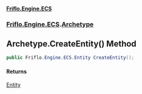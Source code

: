 #### [Friflo.Engine.ECS](index.md 'index')
### [Friflo.Engine.ECS](Friflo.Engine.ECS.md 'Friflo.Engine.ECS').[Archetype](Archetype.md 'Friflo.Engine.ECS.Archetype')

## Archetype.CreateEntity() Method

```csharp
public Friflo.Engine.ECS.Entity CreateEntity();
```

#### Returns
[Entity](Entity.md 'Friflo.Engine.ECS.Entity')